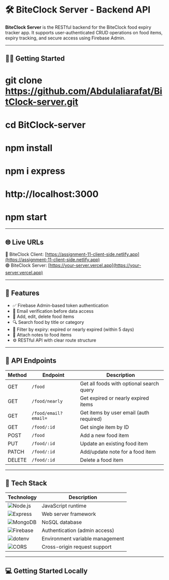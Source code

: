 # 🛠️ BiteClock Server - Backend API

**BiteClock Server** is the RESTful backend for the BiteClock food expiry tracker app. It supports user-authenticated CRUD operations on food items, expiry tracking, and secure access using Firebase Admin.

---
## 🧑‍💻 Getting Started
# git clone https://github.com/Abdulaliarafat/BitClock-server.git
# cd BitClock-server
# npm install
# npm i express
# http://localhost:3000
# npm start
---

## 🌐 Live URLs

🔴 BiteClock Client: [https://assignment-11-client-side.netlify.app](https://assignment-11-client-side.netlify.app)  
🟣 BiteClock Server: [https://your-server.vercel.app](https://your-server.vercel.app) <!-- Replace with actual URL -->

---

## 🚀 Features

- ✅ Firebase Admin-based token authentication
- 🔐 Email verification before data access
- 📝 Add, edit, delete food items
- 🔍 Search food by title or category
- 📅 Filter by expiry: expired or nearly expired (within 5 days)
- 🧾 Attach notes to food items
- ⚙️ RESTful API with clear route structure

---

## 📁 API Endpoints

| Method | Endpoint               | Description                                  |
|--------|------------------------|----------------------------------------------|
| GET    | `/food`                | Get all foods with optional search query     |
| GET    | `/food/nearly`         | Get expired or nearly expired items          |
| GET    | `/food/email?email=`   | Get items by user email (auth required)      |
| GET    | `/food/:id`            | Get single item by ID                        |
| POST   | `/food`                | Add a new food item                          |
| PUT    | `/food/:id`            | Update an existing food item                 |
| PATCH  | `/food/:id`            | Add/update note for a food item              |
| DELETE | `/food/:id`            | Delete a food item                           |

---

## 🧰 Tech Stack

| Technology           | Description                                  |
|----------------------|----------------------------------------------|
| ![Node.js](https://img.shields.io/badge/Node.js-339933?style=for-the-badge&logo=node.js&logoColor=white) | JavaScript runtime              |
| ![Express](https://img.shields.io/badge/Express.js-000000?style=for-the-badge&logo=express&logoColor=white) | Web server framework            |
| ![MongoDB](https://img.shields.io/badge/MongoDB-4EA94B?style=for-the-badge&logo=mongodb&logoColor=white) | NoSQL database                  |
| ![Firebase](https://img.shields.io/badge/Firebase_Admin-FFCA28?style=for-the-badge&logo=firebase&logoColor=black) | Authentication (admin access)  |
| ![dotenv](https://img.shields.io/badge/dotenv-8DD6F9?style=for-the-badge&logo=dotenv&logoColor=black) | Environment variable management |
| ![CORS](https://img.shields.io/badge/CORS-enabled-blue?style=for-the-badge) | Cross-origin request support    |

---

## 💻 Getting Started Locally





